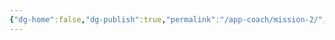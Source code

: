 ```yaml
---
{"dg-home":false,"dg-publish":true,"permalink":"/app-coach/mission-2/","dgPassFrontmatter":true}
---
```

